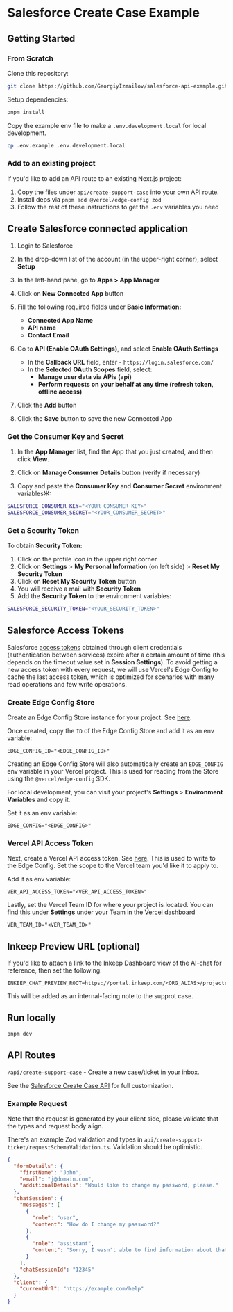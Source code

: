 # Salesforce Create Case Example

## Getting Started

### From Scratch

Clone this repository:

```bash
git clone https://github.com/GeorgiyIzmailov/salesforce-api-example.git
```

Setup dependencies:

```bash
pnpm install
```

Copy the example env file to make a `.env.development.local` for local development.

```bash
cp .env.example .env.development.local
```

### Add to an existing project

If you'd like to add an API route to an existing Next.js project:

1. Copy the files under `api/create-support-case` into your own API route.
2. Install deps via `pnpm add @vercel/edge-config zod`
3. Follow the rest of these instructions to get the `.env` variables you need

## Create Salesforce connected application

1. Login to Salesforce

2. In the drop-down list of the account (in the upper-right corner), select **Setup**

3. In the left-hand pane, go to **Apps > App Manager**

4. Click on **New Connected App** button

5. Fill the following required fields under **Basic Information:**

   - **Connected App Name**
   - **API name**
   - **Contact Email**

6. Go to **API (Enable OAuth Settings)**, and select **Enable OAuth Settings**

   - In the **Callback URL** field, enter - `https://login.salesforce.com/`
   - In the **Selected OAuth Scopes** field, select:
     - **Manage user data via APis (api)**
     - **Perform requests on your behalf at any time (refresh token, offline access)**

7. Click the **Add** button

8. Click the **Save** button to save the new Connected App

### Get the Consumer Key and Secret

1. In the **App Manager** list, find the App that you just created, and then click **View**.

2. Click on **Manage Consumer Details** button (verify if necessary)

3. Copy and paste the **Consumer Key** and **Consumer Secret** environment variablesЖ:

```bash
SALESFORCE_CONSUMER_KEY="<YOUR_CONSUMER_KEY>"
SALESFORCE_CONSUMER_SECRET="<YOUR_CONSUMER_SECRET>"
```

### Get a Security Token

To obtain **Security Token:**

1. Click on the profile icon in the upper right corner
2. Click on **Settings** > **My Personal Information** (on left side) > **Reset My Security Token**
3. Click on **Reset My Security Token** button
4. You will receive a mail with **Security Token**
5. Add the **Security Token** to the environment variables:

```bash
SALESFORCE_SECURITY_TOKEN="<YOUR_SECURITY_TOKEN>"
```

## Salesforce Access Tokens

Salesforce [access tokens](https://developer.salesforce.com/docs/atlas.en-us.chatterapi.meta/chatterapi/intro_oauth_tokens.htm) obtained through client credentials (authentication between services) expire after a certain amount of time (this depends on the timeout value set in **Session Settings**). To avoid getting a new access token with every request, we will use Vercel's Edge Config to cache the last access token, which is optimized for scenarios with many read operations and few write operations.

### Create Edge Config Store

Create an Edge Config Store instance for your project. See [here](https://vercel.com/docs/storage/edge-config/get-started#quickstart).

Once created, copy the `ID` of the Edge Config Store and add it as an env variable:

```
EDGE_CONFIG_ID="<EDGE_CONFIG_ID>"
```

Creating an Edge Config Store will also automatically create an `EDGE_CONFIG` env variable in your Vercel project. This is used for reading from the Store using the `@vercel/edge-config` SDK.

For local development, you can visit your project's **Settings** > **Environment Variables** and copy it.

Set it as an env variable:

```
EDGE_CONFIG="<EDGE_CONFIG>"
```

### Vercel API Access Token

Next, create a Vercel API access token. See [here](https://vercel.com/docs/rest-api#creating-an-access-token). This is used to write to the Edge Config. Set the scope to the Vercel team you'd like it to apply to.

Add it as env variable:

```
VER_API_ACCESS_TOKEN="<VER_API_ACCESS_TOKEN>"
```

Lastly, set the Vercel Team ID for where your project is located. You can find this under **Settings** under your Team in the [Vercel dashboard](https://vercel.com)

```
VER_TEAM_ID="<VER_TEAM_ID>"
```

## Inkeep Preview URL (optional)

If you'd like to attach a link to the Inkeep Dashboard view of the AI-chat for reference, then set the following:

```
INKEEP_CHAT_PREVIEW_ROOT=https://portal.inkeep.com/<ORG_ALIAS>/projects/<PROJECT_ID>/chat/sandbox
```

This will be added as an internal-facing note to the supprot case.

## Run locally

```
pnpm dev
```

## API Routes

`/api/create-support-case` - Create a new case/ticket in your inbox.

See the [Salesforce Create Case API](https://developer.salesforce.com/docs/atlas.en-us.object_reference.meta/object_reference/sforce_api_objects_case.htm) for full customization.

### Example Request

Note that the request is generated by your client side, please validate that the types and request body align.

There's an example Zod validation and types in `api/create-support-ticket/requestSchemaValidation.ts`. Validation should be optimistic.

```JSON
{
  "formDetails": {
    "firstName": "John",
    "email": "j@domain.com",
    "additionalDetails": "Would like to change my password, please."
  },
  "chatSession": {
    "messages": [
      {
        "role": "user",
        "content": "How do I change my password?"
      },
      {
        "role": "assistant",
        "content": "Sorry, I wasn't able to find information about that. Please reach out to support."
      }
    ],
    "chatSessionId": "12345"
  },
  "client": {
    "currentUrl": "https://example.com/help"
  }
}
```
